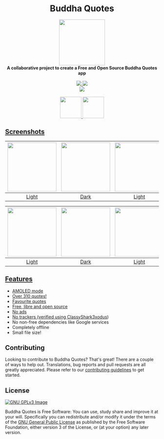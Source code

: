 <div align="center">
<h1>Buddha Quotes</h1>

  <img src="https://gitlab.com/bandev/buddha-quotes/-/raw/master/app/src/main/res/mipmap-xxxhdpi/ic_launcher_round.webp" height="150" />
    </div>

<div align="center">
    <strong>A collaborative project to create a Free and Open Source Buddha Quotes app</strong>
    </div>
    <br>
    <div align="center">
      <a href="https://gitlab.com/bandev/buddha-quotes/-/pipelines" target="_blank">
      <img src="https://gitlab.com/bandev/buddha-quotes/badges/master/pipeline.svg"/>
      </a>
      <a href="https://gitlab.com/bandev/buddha-quotes/-/blob/master/LICENSE.md" target="_blank">
      <img src="https://img.shields.io/badge/license-GPL--3.0%2B-informational"/>
      </a>
      </div>
      <div align="center">
      <a href="https://github.com/KotlinBy/awesome-kotlin" target="_blank">
      <img src="https://kotlin.link/awesome-kotlin.svg"/>
      </a>
      </div>
      <br>
<div align="center">
<a href="https://gitlab.com/bandev/buddha-quotes/-/pipelines" target="_blank">
<img src="https://play.google.com/intl/en_us/badges/images/generic/en_badge_web_generic.png" height="70" />
<a href="https://bandev.computub.com/Buddha_Quotes/apk/latest.apk" target="_blank">
<img src="https://raw.githubusercontent.com/LibreShift/red-moon/master/art/direct-apk-download.png" height="70" />
</div>

## Screenshots

| <img src="https://gitlab.com/bandev/buddha-quotes/-/raw/master/Screenshots/Screenshot_20200928-224012.jpg" width="160"/>	|<img src="https://gitlab.com/bandev/buddha-quotes/-/raw/master/Screenshots/Screenshot_20200928-224050.jpg" width="160"/>|   <img src="https://gitlab.com/bandev/buddha-quotes/-/raw/master/Screenshots/Screenshot_20200928-224016.jpg" width="160"/>  	|    <img src="https://gitlab.com/bandev/buddha-quotes/-/raw/master/Screenshots/Screenshot_20200928-224052.jpg" width="160"/> 	|
|:-----:	|:-----:	|:-----:	|:-----:	|
| Light 	| Dark 	| Light 	| Dark 	|

| <img src="https://gitlab.com/bandev/buddha-quotes/-/raw/master/Screenshots/Screenshot_20200928-224022.jpg" width="160"/>	|<img src="https://gitlab.com/bandev/buddha-quotes/-/raw/master/Screenshots/Screenshot_20200928-224057.jpg" width="160"/>|   <img src="https://gitlab.com/bandev/buddha-quotes/-/raw/master/Screenshots/Screenshot_20200928-224039.jpg" width="160"/>  	|    <img src="https://gitlab.com/bandev/buddha-quotes/-/raw/master/Screenshots/Screenshot_20200928-224100.jpg" width="160"/> 	|
|:-----:	|:-----:	|:-----:	|:-----:	|
| Light 	| Dark 	| Light 	| Dark 	|

## Features
- AMOLED mode
- Over 310 quotes!
- Favourite quotes
- Free, libre and open source
- No ads
- No trackers (verified using [ClassyShark3xodus](https://bitbucket.org/oF2pks/fdroid-classyshark3xodus/src/master/))
- No non-free dependencies like Google services
- Completely offline
- Small file size!

## Contributing
Looking to contribute to Buddha Quotes? That's great! There are a couple of ways to help out. Translations, bug reports and pull requests are all greatly appreciated. Please refer to our [contributing guidelines](https://gitlab.com/bandev/buddha-quotes/-/blob/master/CONTRIBUTING.md) to get started.

## License
[![GNU GPLv3 Image](https://www.gnu.org/graphics/gplv3-127x51.png)](http://www.gnu.org/licenses/gpl-3.0.en.html)  

Buddha Quotes is Free Software: You can use, study share and improve it at your will. Specifically you can redistribute and/or modify it under the terms of the [GNU General Public License](https://www.gnu.org/licenses/gpl.html) as published by the Free Software Foundation, either version 3 of the License, or (at your option) any later version.  